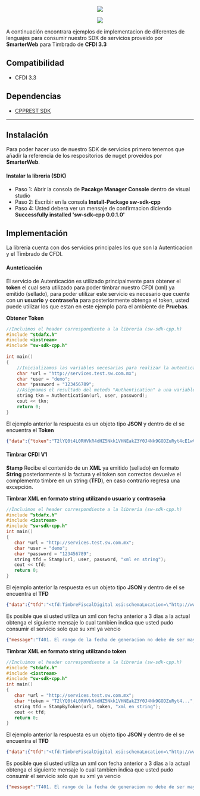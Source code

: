 <p align="center">
   <img src="https://mcodegeeks.com/assets/uploads/2016/11/icon-c.png">
</p>
<p align="center">
  <img src="http://sw.com.mx/images/logo.png">
</p>

A continuación encontrara ejemplos de implementacion de diferentes de lenguajes para consumir nuestro SDK de servicios proveido por **SmarterWeb** para Timbrado de **CFDI 3.3**

Compatibilidad
-------------
* CFDI 3.3


Dependencias
------------
* [CPPREST SDK](https://github.com/Microsoft/cpprestsdk)

----------------
Instalaci&oacute;n
---------
Para poder hacer uso de nuestro SDK de servicios primero tenemos que añadir la referencia de los respositorios de nuget proveidos por **SmarterWeb**.

#### Instalar la libreria (SDK) #####

* Paso 1:
Abrir la consola de **Pacakge Manager Console** dentro de visual studio
* Paso 2:
Escribir en la consola **Install-Package sw-sdk-cpp**
* Paso 4:
Usted debera ver un mensaje de confirmacion diciendo **Successfully installed 'sw-sdk-cpp 0.0.1.0'**


Implementaci&oacute;n
---------

La librería cuenta con dos servicios principales los que son la Autenticacion y el Timbrado de CFDI.

#### Aunteticaci&oacute;n #####
El servicio de Autenticación es utilizado principalmente para obtener el **token** el cual sera utilizado para poder timbrar nuestro CFDI (xml) ya emitido (sellado), para poder utilizar este servicio es necesario que cuente con un **usuario** y **contraseña** para posteriormente obtenga el token, usted puede utilizar los que estan en este ejemplo para el ambiente de **Pruebas**.

**Obtener Token**
```c++
//Incluimos el header correspondiente a la libreria (sw-sdk-cpp.h)
#include "stdafx.h"
#include <iostream>
#include "sw-sdk-cpp.h"
 
int main()
{
    //Inicializamos las variables necesarias para realizar la autenticación (url del servicio, usuario, password)
    char *url = "http://services.test.sw.com.mx";
    char *user = "demo";
    char *password = "123456789";
    //Asignamos el resultado del metodo "Authentication" a una variable
    string tkn = Authentication(url, user, password);
    cout << tkn;
    return 0;
}

```

El ejemplo anterior la respuesta es un objeto tipo **JSON** y dentro de el se encuentra el **Token**

```json
{"data":{"token":"T2lYQ0t4L0RHVkR4dHZ5Nkk1VHNEakZ3Y0J4Nk9GODZuRyt4cE1wVm5tbXB3..."},"status":"success"}
```

#### Timbrar CFDI V1 #####
**Stamp** Recibe el contenido de un **XML** ya emitido (sellado) en formato **String** posteriormente si la factura y el token son correctos devuelve el complemento timbre en un string (**TFD**), en caso contrario regresa una excepción.

**Timbrar XML en formato string utilizando usuario y contraseña**
```c++
//Incluimos el header correspondiente a la libreria (sw-sdk-cpp.h)
#include "stdafx.h"
#include <iostream>
#include "sw-sdk-cpp.h"
int main()
{
   char *url = "http://services.test.sw.com.mx";
   char *user = "demo";
   char *password = "123456789";
   string tfd = Stamp(url, user, password, "xml en string");
   cout << tfd;
   return 0;
}
```
El ejemplo anterior la respuesta es un objeto tipo **JSON** y dentro de el se encuentra el **TFD** 

```json
{"data":{"tfd":"<tfd:TimbreFiscalDigital xsi:schemaLocation=\"http://www.sat.gob.mx/TimbreFiscalDigital http://www.sat.gob.mx/sitio_internet/cfd/TimbreFiscalDigital/TimbreFiscalDigitalv11.xsd..."},"status":"success"}
```

Es posible que si usted utiliza un xml con fecha anterior a 3 dias a la actual obtenga el siguiente mensaje lo cual tambien indica que usted pudo consumir el servicio solo que su xml ya vencio

```json
{"message":"T401. El rango de la fecha de generacion no debe de ser mayor a 72 horas para la emision del timbre...","status":"error"}
```

**Timbrar XML en formato string utilizando token**
```c
//Incluimos el header correspondiente a la libreria (sw-sdk-cpp.h)
#include "stdafx.h"
#include <iostream>
#include "sw-sdk-cpp.h"
int main()
{
   char *url = "http://services.test.sw.com.mx";
   char *token = "T2lYQ0t4L0RHVkR4dHZ5Nkk1VHNEakZ3Y0J4Nk9GODZuRyt4...";
   string tfd = StampByToken(url, token, "xml en string");
   cout << tfd;
   return 0;
}
```

El ejemplo anterior la respuesta es un objeto tipo **JSON** y dentro de el se encuentra el **TFD** 

```json
{"data":{"tfd":"<tfd:TimbreFiscalDigital xsi:schemaLocation=\"http://www.sat.gob.mx/TimbreFiscalDigital http://www.sat.gob.mx/sitio_internet/cfd/TimbreFiscalDigital/TimbreFiscalDigitalv11.xsd..."},"status":"success"}
```

Es posible que si usted utiliza un xml con fecha anterior a 3 dias a la actual obtenga el siguiente mensaje lo cual tambien indica que usted pudo consumir el servicio solo que su xml ya vencio

```json
{"message":"T401. El rango de la fecha de generacion no debe de ser mayor a 72 horas para la emision del timbre...","status":"error"}
```